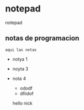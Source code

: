 # notepad
notepad

##  notas de programacion

`aqui las notas`

- notya 1
- noyta 3
- nota 4
  - ododf
  - dfiidof
 
  hello nick

